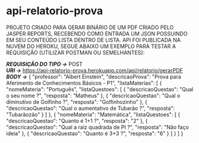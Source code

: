# api-relatorio-prova

PROJETO CRIADO PARA GERAR BINÁRIO DE UM PDF CRIADO PELO JASPER REPORTS, RECEBENDO COMO ENTRADA UM JSON POSSUINDO EM SEU CONTEÚDO LISTA DENTRO DE LISTA. API FOI PUBLICADA NA NUVEM DO HEROKU, SEGUE ABAIXO UM EXEMPLO PARA TESTAR A REQUISIÇÃO (UTILIZAR POSTMAN OU SEMELHANTES):

***REQUISIÇÃO DO TIPO ->*** POST<br />
***URI ->*** https://api-relatorio-prova.herokuapp.com/api/relatorio/gerarPDF <br />
***BODY ->*** {
    "professor": "Albert Einstein",
    "descricaoProva": "Prova para Aferimento de Conhecimentos Básicos - P1",
    "listaMaterias": [
        {
            "nomeMateria": "Português",
            "listaQuestoes": [
                {
                    "descricaoQuestao": "Qual o seu nome ?",
                    "resposta": "Matheus"
                },
                {
                    "descricaoQuestao": "Qual o diminutivo de Golfinho ?",
                    "resposta": "Golfinhozinho"
                },
                {
                    "descricaoQuestao": "Qual o aumentativo de Tubarão ?",
                    "resposta": "Tubarãozão"
                }
            ]
        },
        {
            "nomeMateria": "Matemática",
            "listaQuestoes": [
                {
                    "descricaoQuestao": "Quanto é 1+1 ?",
                    "resposta": "2"
                },
                {
                    "descricaoQuestao": "Qual a raiz quadrada de PI ?",
                    "resposta": "Não faço ideia"
                },
                {
                    "descricaoQuestao": "Quanto é 3+3 ?",
                    "resposta": "6"
                }
            ]
        }
    ]
}
